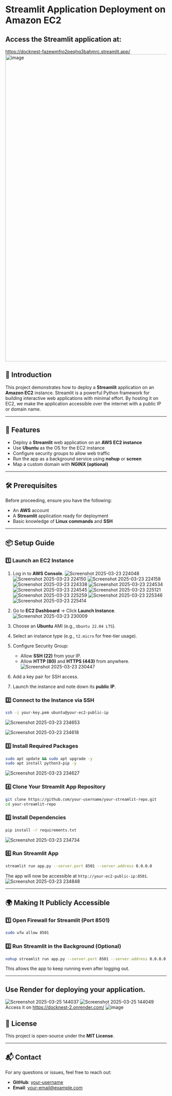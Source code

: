 # Streamlit Application Deployment on Amazon EC2

## Access the Streamlit application at:
https://docknest-fazewmfro2peqhq3bahmrc.streamlit.app/
<img width="959" alt="image" src="https://github.com/user-attachments/assets/220930d5-5204-43a0-ac57-364707672f71" />


## 📌 Introduction
This project demonstrates how to deploy a **Streamlit** application on an **Amazon EC2** instance. Streamlit is a powerful Python framework for building interactive web applications with minimal effort. By hosting it on EC2, we make the application accessible over the internet with a public IP or domain name.

---
## 🚀 Features
- Deploy a **Streamlit** web application on an **AWS EC2 instance**
- Use **Ubuntu** as the OS for the EC2 instance
- Configure security groups to allow web traffic
- Run the app as a background service using **nohup** or **screen**
- Map a custom domain with **NGINX (optional)**

---
## 🛠 Prerequisites
Before proceeding, ensure you have the following:
- An **AWS** account
- A **Streamlit** application ready for deployment
- Basic knowledge of **Linux commands** and **SSH**

---
## 📦 Setup Guide
### 1️⃣ Launch an EC2 Instance
1. Log in to **AWS Console**.
   ![Screenshot 2025-03-23 224048](https://github.com/user-attachments/assets/8ee109b6-961b-4369-80e8-71a3362017cb)
   ![Screenshot 2025-03-23 224150](https://github.com/user-attachments/assets/505de16c-3b9b-428e-b94d-c50aa8957390)
   ![Screenshot 2025-03-23 224158](https://github.com/user-attachments/assets/79db428e-cc09-4989-a943-f0f74d3c98e8)
   ![Screenshot 2025-03-23 224338](https://github.com/user-attachments/assets/8d2e6f7d-72d1-4766-ab56-f7d3e106f514)
   ![Screenshot 2025-03-23 224534](https://github.com/user-attachments/assets/ff4ac4f3-ef42-440f-baf7-ecd642d4ce68)
   ![Screenshot 2025-03-23 224545](https://github.com/user-attachments/assets/94832f83-b7ed-4923-a2dc-53b7093afbcb)
   ![Screenshot 2025-03-23 225121](https://github.com/user-attachments/assets/8ed0e950-cf87-412e-b7c9-5f47da1a386b)
   ![Screenshot 2025-03-23 225259](https://github.com/user-attachments/assets/0138762f-c514-4df2-8e3a-d9c2d6d7dbdc)
   ![Screenshot 2025-03-23 225346](https://github.com/user-attachments/assets/e772a537-ac31-4410-9550-bb611fbcd241)
   ![Screenshot 2025-03-23 225414](https://github.com/user-attachments/assets/996c6811-d332-4b5f-95d7-5c674144b6a6)


2. Go to **EC2 Dashboard** → Click **Launch Instance**.
   ![Screenshot 2025-03-23 230009](https://github.com/user-attachments/assets/36ede19d-63cf-42c1-ab82-3d7dbeefe4d6)

5. Choose an **Ubuntu** AMI (e.g., `Ubuntu 22.04 LTS`).
6. Select an instance type (e.g., `t2.micro` for free-tier usage).
7. Configure Security Group:
   - Allow **SSH (22)** from your IP.
   - Allow **HTTP (80)** and **HTTPS (443)** from anywhere.
     ![Screenshot 2025-03-23 230447](https://github.com/user-attachments/assets/f8a533c4-bba4-4410-8951-f34e7b2cdcae)

8. Add a key pair for SSH access.
9. Launch the instance and note down its **public IP**.

### 2️⃣ Connect to the Instance via SSH
```sh
ssh -i your-key.pem ubuntu@your-ec2-public-ip
```
![Screenshot 2025-03-23 234653](https://github.com/user-attachments/assets/54c9dcbd-d40c-453f-aad0-b147f3d8e665)

![Screenshot 2025-03-23 234618](https://github.com/user-attachments/assets/742767e1-004f-4d0a-a360-c2de5ea875b0)

### 3️⃣ Install Required Packages
```sh
sudo apt update && sudo apt upgrade -y
sudo apt install python3-pip -y
```
![Screenshot 2025-03-23 234627](https://github.com/user-attachments/assets/38550f49-6254-4a3e-b407-1c639c6d22fc)

### 4️⃣ Clone Your Streamlit App Repository
```sh
git clone https://github.com/your-username/your-streamlit-repo.git
cd your-streamlit-repo
```

### 5️⃣ Install Dependencies
```sh
pip install -r requirements.txt
```
![Screenshot 2025-03-23 234734](https://github.com/user-attachments/assets/a4f9e23c-0b5d-4b64-bc1e-3074c92db500)

### 6️⃣ Run Streamlit App
```sh
streamlit run app.py --server.port 8501 --server.address 0.0.0.0
```
The app will now be accessible at `http://your-ec2-public-ip:8501`.
![Screenshot 2025-03-23 234848](https://github.com/user-attachments/assets/5059fc31-c900-4dcc-8c6e-3f3f1ae0d4be)

---
## 🌍 Making It Publicly Accessible
### 1️⃣ Open Firewall for Streamlit (Port 8501)
```sh
sudo ufw allow 8501
```
### 2️⃣ Run Streamlit in the Background (Optional)
```sh
nohup streamlit run app.py --server.port 8501 --server.address 0.0.0.0 &
```
This allows the app to keep running even after logging out.

---
## Use Render for deploying your application.
![Screenshot 2025-03-25 144037](https://github.com/user-attachments/assets/42b10b1b-f13b-4df2-99fc-2388a10b69d7)
![Screenshot 2025-03-25 144049](https://github.com/user-attachments/assets/8c786bee-2f4c-4fe1-8637-0ddc4691ed08)
Access it on
https://docknest-2.onrender.com/
![image](https://github.com/user-attachments/assets/fb15b66f-4d2e-438a-828b-55851572d8b5)



## 📜 License
This project is open-source under the **MIT License**.

---

## 📬 Contact
For any questions or issues, feel free to reach out:
- **GitHub**: [your-username](https://github.com/your-username)
- **Email**: your-email@example.com

